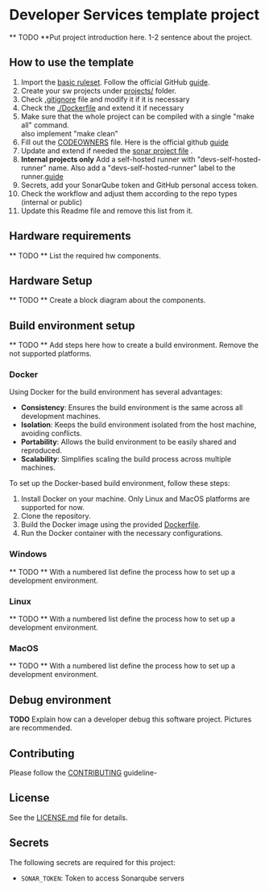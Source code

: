 # Developer Services template project
** TODO **Put project introduction here. 1-2 sentence about the project.
## How to use the template
1. Import the [basic ruleset](.github/rulesets/Silabs-basic-ruleset-internal.json). Follow the official GitHub [guide](https://docs.github.com/en/enterprise-cloud@latest/organizations/managing-organization-settings/managing-rulesets-for-repositories-in-your-organization#importing-a-ruleset).
2. Create your sw projects under [projects/](projects/) folder.
3. Check [.gitignore](.gitignore) file and modify it if it is necessary
4. Check the [./Dockerfile](./Dockerfile) and extend it if necessary
5. Make sure that the whole project can be compiled with a single "make all" command.  
   also implement "make clean"
6. Fill out the [CODEOWNERS](./.github/CODEOWNERS) file. Here is the official github [guide](https://docs.github.com/en/repositories/managing-your-repositorys-settings-and-features/customizing-your-repository/about-code-owners)
7. Update and extend if needed the [sonar project file](./.github/sonar-project.properties) .
8. **Internal projects only** Add a self-hosted runner with "devs-self-hosted-runner" name. Also add a "devs-self-hosted-runner" label to the runner.[guide](https://docs.github.com/en/actions/hosting-your-own-runners/managing-self-hosted-runners/adding-self-hosted-runners)
9. Secrets, add your SonarQube token and GitHub personal access token.
10. Check the workflow and adjust them according to the repo types (internal or public)
11. Update this Readme file and remove this list from it.


## Hardware requirements
** TODO ** List the required hw components.

## Hardware Setup
** TODO ** Create a block diagram about the components.

## Build environment setup
** TODO ** Add steps here how to create a build environment. Remove the not supported platforms.
### Docker
Using Docker for the build environment has several advantages:
- **Consistency**: Ensures the build environment is the same across all development machines.
- **Isolation**: Keeps the build environment isolated from the host machine, avoiding conflicts.
- **Portability**: Allows the build environment to be easily shared and reproduced.
- **Scalability**: Simplifies scaling the build process across multiple machines.

To set up the Docker-based build environment, follow these steps:
1. Install Docker on your machine. Only Linux and MacOS platforms are supported for now.
2. Clone the repository.
3. Build the Docker image using the provided [Dockerfile](./Dockerfile).
4. Run the Docker container with the necessary configurations.

### Windows
** TODO ** With a numbered list define the process how to set up a development environment.

### Linux
** TODO ** With a numbered list define the process how to set up a development environment.

### MacOS
** TODO ** With a numbered list define the process how to set up a development environment.

## Debug environment
**TODO**
Explain how can a developer debug this software project. Pictures are recommended.
## Contributing
Please follow the [CONTRIBUTING](./.github/CONTRIBUTING.md) guideline-

## License
See the [LICENSE.md](./LICENSE.md) file for details.

## Secrets
The following secrets are required for this project:
- `SONAR_TOKEN`: Token to access Sonarqube servers
